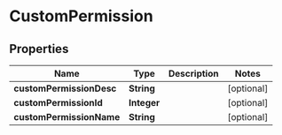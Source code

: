 
# CustomPermission

## Properties
Name | Type | Description | Notes
------------ | ------------- | ------------- | -------------
**customPermissionDesc** | **String** |  |  [optional]
**customPermissionId** | **Integer** |  |  [optional]
**customPermissionName** | **String** |  |  [optional]



